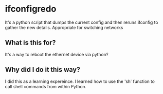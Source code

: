 # ifconfigredo
It's a python script that dumps the current config and then reruns ifconfig to gather the new details.  Appropriate for switching networks

## What is this for?
It's a way to reboot the ethernet device via python?

## Why did I do it this way?
I did this as a learning expereince.  I learned how to use the 'sh' function to call shell commands from within Python.